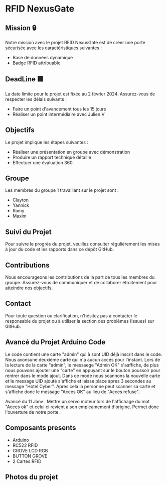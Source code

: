 # RFID NexusGate

## Mission 🔒
Notre mission avec le projet RFID NexusGate est de créer une porte sécurisée avec les caractéristiques suivantes :
- Base de données dynamique
- Badge RFID attribuable

## DeadLine 🟥
La date limite pour le projet est fixée au 2 février 2024. Assurez-vous de respecter les délais suivants :
- Faire un point d'avancement tous les 15 jours
- Réaliser un point intermédiaire avec Julien.V

## Objectifs
Le projet implique les étapes suivantes :
- Réaliser une présentation en groupe avec démonstration
- Produire un rapport technique détaillé
- Effectuer une évaluation 360.

## Groupe 
Les membres du groupe 1 travaillant sur le projet sont :
- Clayton
- Yannick
- Ramy
- Maxim

## Suivi du Projet
Pour suivre le progrès du projet, veuillez consulter régulièrement les mises à jour du code et les rapports dans ce dépôt GitHub.

## Contributions
Nous encourageons les contributions de la part de tous les membres du groupe. Assurez-vous de communiquer et de collaborer étroitement pour atteindre nos objectifs.

## Contact
Pour toute question ou clarification, n'hésitez pas à contacter le responsable du projet ou à utiliser la section des problèmes (Issues) sur GitHub.

## Avancé du Projet Arduino Code 
Le code contient une carte "admin" qui à sont UID déjà inscrit dans le code. Nous avonsune deuxième carte qui n'a aucun accés pour l'instant.
Lors de la lecture de la carte "admin", le messaege "Admin OK" s'aaffiche, de plus nous pouvons ajouter une "carte" en appuyant sur le bouton poussoir pour rentrer dans le mode ajout. Dans ce mode nous scannons la nouvelle carte et le message UID ajouté s'affiche et laisse place apres 3 secondes au message "Hotel Cyber". Apres cela la personne peut scanner sa carte et s'affiche donc le message "Acces OK" au lieu de "Acces refuse".

Avancé du 11 Janv : Mettre un servo moteur lors de l'affichage du mot "Acces ok" et celui ci revient a son emplcamement d'origine. Permet donc l'ouverture de notre porte.

## Composants presents
  - Arduino
  - RC522 RFID
  - GROVE LCD RGB
  - BUTTON GROVE
  - 2 Cartes RFID 

## Photos du projet 

